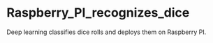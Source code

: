 # Raspberry_PI_recognizes_dice
Deep learning classifies dice rolls and deploys them on Raspberry PI.
